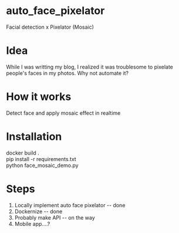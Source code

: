 # auto_face_pixelator
Facial detection x Pixelator (Mosaic)

# Idea
While I was writting my blog, I realized it was troublesome to pixelate people's faces in my photos.
Why not automate it?

# How it works
Detect face and apply mosaic effect in realtime

# Installation
docker build .  
pip install -r requirements.txt  
python face_mosaic_demo.py  

# Steps
1. Locally implement auto face pixelator -- done
2. Dockernize -- done
3. Probably make API -- on the way
4. Mobile app....?
